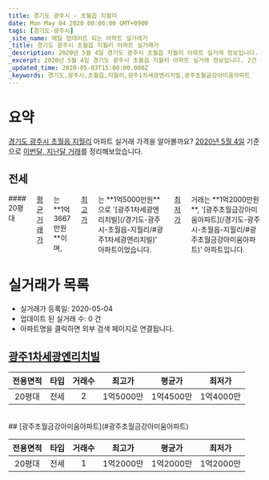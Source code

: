 ```yaml
---
title: 경기도 광주시 - 초월읍 지월리
date: Mon May 04 2020 00:00:00 GMT+0900
tags: [경기도-광주시]
_site_name: 매일 업데이트 되는 아파트 실거래가
_title: 경기도 광주시 초월읍 지월리 아파트 실거래가
_description: 2020년 5월 4일 경기도 광주시 초월읍 지월리 아파트 실거래 정보입니다. 2건 아파트 정보가 있습니다.
_excerpt: 2020년 5월 4일 경기도 광주시 초월읍 지월리 아파트 실거래 정보입니다. 2건 아파트 정보가 있습니다.
_updated_time: 2020-05-03T15:00:00.000Z
_keywords: 경기도,광주시,초월읍,지월리,광주1차세광엔리치빌,광주초월금강아미움아파트
---
```





# 요약
<ins>경기도 광주시 초월읍 지월리</ins> 아파트 실거래 가격을 알아볼까요? <ins>2020년 5월 4일</ins> 기준으로 <ins>이번달, 지난달 거래</ins>를 정리해보았습니다.

## 전세
<div class="container">
<div class="twelve columns" markdown="1">
#### 20평대
<ins>평균 거래가</ins>는 **1억3667만원**이며, <ins>최고가</ins>는 **1억5000만원**으로 '[광주1차세광엔리치빌](/경기도-광주시-초월읍-지월리/#광주1차세광엔리치빌)' 아파트이었습니다. <ins>최저가</ins> 거래는 **1억2000만원**, '[광주초월금강아미움아파트](/경기도-광주시-초월읍-지월리/#광주초월금강아미움아파트)' 아파트입니다.
</div>
</div>



# 실거래가 목록
- 실거래가 등록일: 2020-05-04
- 업데이트 된 실거래 수: 0 건
- 아파트명을 클릭하면 외부 검색 페이지로 연결됩니다.

## [광주1차세광엔리치빌](#광주1차세광엔리치빌)

|전용면적|타입|거래수|최고가|평균가|최저가|
|:---:|:---:|:---:|:---:|:---:|:---:|
|20평대|<span class="deal-type-2">전세</span>|2|1억5000만|1억4500만|1억4000만|

<br/>
## [광주초월금강아미움아파트](#광주초월금강아미움아파트)

|전용면적|타입|거래수|최고가|평균가|최저가|
|:---:|:---:|:---:|:---:|:---:|:---:|
|20평대|<span class="deal-type-2">전세</span>|1|1억2000만|1억2000만|1억2000만|

<br/>



